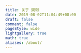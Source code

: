 ```yaml
---
title: 关于 樊刹
date: 2019-08-02T11:04:49+08:00
draft: false
comment: false
pageStyle: wide
lightgallery: true
math: true
aliases: /about/
---
```


<i class='fa-solid fa-old-republic fa-fw'></i>

<i class='fa-solid fa-hand-holding-heart fa-fw'></i>

